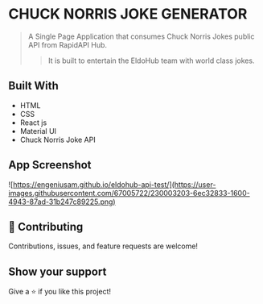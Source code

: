 # CHUCK NORRIS JOKE GENERATOR

> A Single Page Application that consumes Chuck Norris Jokes public API from RapidAPI Hub.
>> It is built to entertain the EldoHub team with world class jokes.


## Built With
* HTML
* CSS
* React js
* Material UI
* Chuck Norris Joke API

## App Screenshot

![https://engeniusam.github.io/eldohub-api-test/](https://user-images.githubusercontent.com/67005722/230003203-6ec32833-1600-4943-87ad-31b247c89225.png)


## 🤝 Contributing

Contributions, issues, and feature requests are welcome!

## Show your support
Give a ⭐️ if you like this project!
